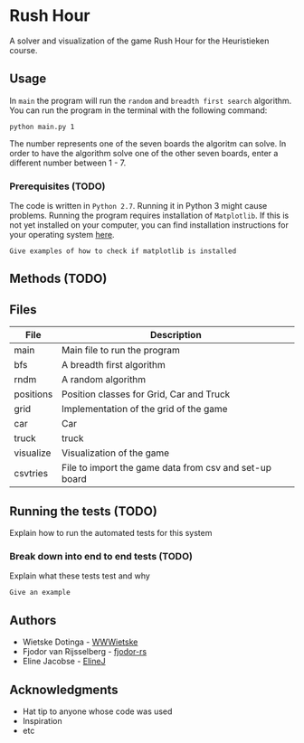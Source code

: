 # Rush Hour
A solver and visualization of the game Rush Hour for the Heuristieken course. 

## Usage

In `main` the program will run the `random` and `breadth first search` algorithm. You can run the program in the terminal with the following command: 

```
python main.py 1
```

The number represents one of the seven boards the algoritm can solve. In order to have the algorithm solve one of the other seven boards, enter a different number between 1 - 7.  


### Prerequisites (TODO)

The code is written in `Python 2.7`. Running it in Python 3 might cause problems. Running the program requires installation of `Matplotlib`. If this is not yet installed on your computer, you can find installation instructions for your operating system [here](http://matplotlib.org/users/installing.html).

```
Give examples of how to check if matplotlib is installed
```

## Methods (TODO)

## Files ##

File          | Description
------------- | -------------
main          | Main file to run the program
bfs           | A breadth first algorithm 
rndm          | A random algorithm
positions     | Position classes for Grid, Car and Truck
grid          | Implementation of the grid of the game
car           | Car 
truck         | truck
visualize     | Visualization of the game
csvtries      | File to import the game data from csv and set-up board

## Running the tests (TODO)

Explain how to run the automated tests for this system

### Break down into end to end tests (TODO)

Explain what these tests test and why

```
Give an example
```

## Authors

* Wietske Dotinga - [WWWietske](https://github.com/WWWietske)
* Fjodor van Rijsselberg - [fjodor-rs](https://github.com/fjodor-rs)
* Eline Jacobse - [ElineJ](https://github.com/ElineJ)

## Acknowledgments

* Hat tip to anyone whose code was used
* Inspiration
* etc
